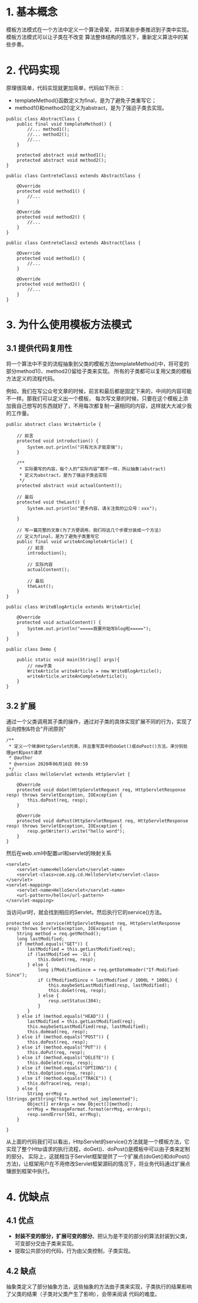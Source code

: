 
# 1. 基本概念
模板方法模式在一个方法中定义一个算法骨架，并将某些步奏推迟到子类中实现。模板方法模式可以让子类在不改变
算法整体结构的情况下，重新定义算法中的某些步奏。

# 2. 代码实现
原理很简单，代码实现就更加简单，代码如下所示：
- templateMethod()函数定义为final，是为了避免子类重写它；
- method1()和method2()定义为abstract，是为了强迫子类去实现。

```
public class AbstractClass {
    public final void templateMethod() {
        //... method1(); 
        //... method2(); 
        //...
    }
    
    protected abstract void method1();
    protected abstract void method2(); 
}
```

```
public class ContreteClass1 extends AbstractClass { 

    @Override
    protected void method1() {
        //... 
    }

    @Override
    protected void method2() {
        //... 
    }
}
```

```
public class ContreteClass2 extends AbstractClass { 

    @Override
    protected void method1() {
        //... 
    }

    @Override
    protected void method2() {
        //... 
    }
}
```

# 3. 为什么使用模板方法模式

## 3.1 提供代码复用性
将一个算法中不变的流程抽象到父类的模板方法templateMethod()中，将可变的部分method1()、method2()留给子类来实现。
所有的子类都可以复用父类的模板方法定义的流程代码。

例如，我们在写公众号文章的时候，前言和最后都是固定下来的，中间的内容可能不一样。那我们可以定义出一个模板，
每次写文章的时候，只要在这个模板上添加我自己想写的东西就好了，不用每次都复制一遍相同的内容，这样就大大减少我的工作量。

```
public abstract class WriteArticle {
    
    // 前言
    protected void introduction() {
        System.out.println("只有光头才能变强");
    }

    /**
     * 实际要写的内容，每个人的“实际内容”都不一样，所以抽象(abstract)
     * 定义为abstract，是为了强迫子类去实现
     */
    protected abstract void actualContent();

    // 最后
    protected void theLast() {
        System.out.println("更多内容，请关注我的公众号：xxx");

    }

    // 写一篇完整的文章(为了方便调用，我们将这几个步骤分装成一个方法)
    // 定义为final，是为了避免子类重写它
    public final void writeAnCompleteArticle() {
        // 前言
        introduction();

        // 实际内容
        actualContent();

        // 最后
        theLast();
    }
}
```

```
public class WriteBlogArticle extends WriteArticle{

    @Override
    protected void actualContent() {
        System.out.println("=====我要开始写blog啦=====");
    }
}
```

```
public class Demo {

    public static void main(String[] args){
        // new子类
        WriteArticle writeArticle = new WriteBlogArticle();
        writeArticle.writeAnCompleteArticle();
    }
}
```

## 3.2 扩展
通过一个父类调用其子类的操作，通过对子类的具体实现扩展不同的行为，实现了反向控制&符合"开闭原则"

```
/**
 * 定义一个继承HttpServlet的类，并且重写其中的doGet()或doPost()方法，来分别处理get和post请求
 * @author 
 * @version 2020年06月16日 09:59
 */
public class HelloServlet extends HttpServlet {

    @Override
    protected void doGet(HttpServletRequest req, HttpServletResponse resp) throws ServletException, IOException {
        this.doPost(req, resp);
    }

    @Override
    protected void doPost(HttpServletRequest req, HttpServletResponse resp) throws ServletException, IOException {
        resp.getWriter().write("hello word");
    }
}
```

然后在web.xml中配置url和servlet的映射关系
```
<servlet>
    <servlet-name>HelloServlet</servlet-name> 
    <servlet-class>com.xzg.cd.HelloServlet</servlet-class>
</servlet>
<servlet-mapping> 
    <servlet-name>HelloServlet</servlet-name> 
    <url-pattern>/hello</url-pattern>
</servlet-mapping>
```

当访问url时，就会找到相应的Servlet，然后执行它的service()方法。
```
protected void service(HttpServletRequest req, HttpServletResponse resp) throws ServletException, IOException {
    String method = req.getMethod();
    long lastModified;
    if (method.equals("GET")) {
        lastModified = this.getLastModified(req);
        if (lastModified == -1L) {
            this.doGet(req, resp);
        } else {
            long ifModifiedSince = req.getDateHeader("If-Modified-Since");
            if (ifModifiedSince < lastModified / 1000L * 1000L) {
                this.maybeSetLastModified(resp, lastModified);
                this.doGet(req, resp);
            } else {
                resp.setStatus(304);
            }
        }
    } else if (method.equals("HEAD")) {
        lastModified = this.getLastModified(req);
        this.maybeSetLastModified(resp, lastModified);
        this.doHead(req, resp);
    } else if (method.equals("POST")) {
        this.doPost(req, resp);
    } else if (method.equals("PUT")) {
        this.doPut(req, resp);
    } else if (method.equals("DELETE")) {
        this.doDelete(req, resp);
    } else if (method.equals("OPTIONS")) {
        this.doOptions(req, resp);
    } else if (method.equals("TRACE")) {
        this.doTrace(req, resp);
    } else {
        String errMsg = lStrings.getString("http.method_not_implemented");
        Object[] errArgs = new Object[]{method};
        errMsg = MessageFormat.format(errMsg, errArgs);
        resp.sendError(501, errMsg);
    }

}
```
从上面的代码我们可以看出，HttpServlet的service()方法就是一个模板方法，它实现了整个Http请求的执行流程，doGet()、doPost()是模板中可以由子类来定制的部分。
实际上，这就相当于Servlet框架提供了一个扩展点(doGet()和doPost()方法)，让框架用户在不用修改Servlet框架源码的情况下，将业务代码通过扩展点镶嵌到框架中执行。

# 4. 优缺点
## 4.1 优点
- **封装不变的部分，扩展可变的部分**。把认为是不变的部分的算法封装到父类，可变部分交由子类来实现。
- 提取公共部分的代码，行为由父类控制，子类实现。

## 4.2 缺点
抽象类定义了部分抽象方法，这些抽象的方法由子类来实现，子类执行的结果影响了父类的结果（子类对父类产生了影响），会带来阅读
代码的难度。
